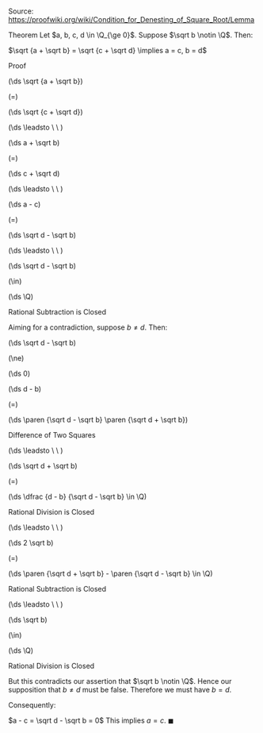 # 

Source: https://proofwiki.org/wiki/Condition_for_Denesting_of_Square_Root/Lemma

Theorem
Let $a, b, c, d \in \Q_{\ge 0}$.
Suppose $\sqrt b \notin \Q$.
Then:

$\sqrt {a + \sqrt b} = \sqrt {c + \sqrt d} \implies a = c, b = d$


Proof













\(\ds \sqrt {a + \sqrt b}\)

\(=\)







\(\ds \sqrt {c + \sqrt d}\)














\(\ds \leadsto \ \ \)





\(\ds a + \sqrt b\)

\(=\)







\(\ds c + \sqrt d\)














\(\ds \leadsto \ \ \)





\(\ds a - c\)

\(=\)







\(\ds \sqrt d - \sqrt b\)














\(\ds \leadsto \ \ \)





\(\ds \sqrt d - \sqrt b\)

\(\in\)







\(\ds \Q\)





Rational Subtraction is Closed




Aiming for a contradiction, suppose $b \ne d$.
Then:














\(\ds \sqrt d - \sqrt b\)

\(\ne\)







\(\ds 0\)




















\(\ds d - b\)

\(=\)







\(\ds \paren {\sqrt d - \sqrt b} \paren {\sqrt d + \sqrt b}\)





Difference of Two Squares








\(\ds \leadsto \ \ \)





\(\ds \sqrt d + \sqrt b\)

\(=\)







\(\ds \dfrac {d - b} {\sqrt d - \sqrt b} \in \Q\)





Rational Division is Closed








\(\ds \leadsto \ \ \)





\(\ds 2 \sqrt b\)

\(=\)







\(\ds \paren {\sqrt d + \sqrt b} - \paren {\sqrt d - \sqrt b} \in \Q\)





Rational Subtraction is Closed








\(\ds \leadsto \ \ \)





\(\ds \sqrt b\)

\(\in\)







\(\ds \Q\)





Rational Division is Closed



But this contradicts our assertion that $\sqrt b \notin \Q$.
Hence our supposition that $b \ne d$ must be false.
Therefore we must have $b = d$. 

Consequently:

$a - c = \sqrt d - \sqrt b = 0$
This implies $a = c$.
$\blacksquare$





